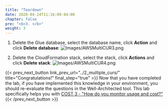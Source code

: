 ```yaml
---
title: "Teardown"
date: 2020-04-24T11:16:09-04:00
chapter: false
pre: "<b>3. </b>"
weight: 3
---
```


1. Delete the Glue database, select the database name, click **Action** and click **Delete database**:
![Images/AWSMultiCUR3.png](/Cost/300_Automated_CUR_Updates_and_Ingestion/Images/AWSMultiCUR3.png)

2. Delete the CloudFormation stack, select the stack, click **Actions** and click **Delete stack**:
![Images/AWSMultiCUR4.png](/Cost/300_Automated_CUR_Updates_and_Ingestion/Images/AWSMultiCUR4.png)


{{< prev_next_button link_prev_url="../2_multiple_curs/"  title="Congratulations!" final_step="true" >}}
Now that you have completed the lab, if you have implemented this knowledge in your environment,
you should re-evaluate the questions in the Well-Architected tool. This lab specifically helps you with
[COST 3 - "How do you monitor usage and cost?"](https://docs.aws.amazon.com/wellarchitected/latest/framework/a-expenditure-and-usage-awareness.html)
{{< /prev_next_button >}}

